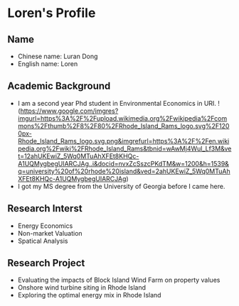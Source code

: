 # Loren's Profile
## Name
* Chinese name: Luran Dong 
* English name: Loren
## Academic Background
- I am a second year Phd student in Environmental Economics in URI. 
!(https://www.google.com/imgres?imgurl=https%3A%2F%2Fupload.wikimedia.org%2Fwikipedia%2Fcommons%2Fthumb%2F8%2F80%2FRhode_Island_Rams_logo.svg%2F1200px-Rhode_Island_Rams_logo.svg.png&imgrefurl=https%3A%2F%2Fen.wikipedia.org%2Fwiki%2FRhode_Island_Rams&tbnid=wAwMj4Wul_Lf3M&vet=12ahUKEwiZ_5Wq0MTuAhXFEt8KHQc-A1UQMygbegUIARCJAg..i&docid=nvxZcSszcPKdTM&w=1200&h=1539&q=university%20of%20rhode%20island&ved=2ahUKEwiZ_5Wq0MTuAhXFEt8KHQc-A1UQMygbegUIARCJAg)
- I got my MS degree from the University of Georgia before I came here. 
## Research Interst 
* Energy Economics
* Non-market Valuation
* Spatical Analysis
## Research Project
* Evaluating the impacts of Block Island Wind Farm on property values
* Onshore wind turbine siting in Rhode Island
* Exploring the optimal energy mix in Rhode Island
